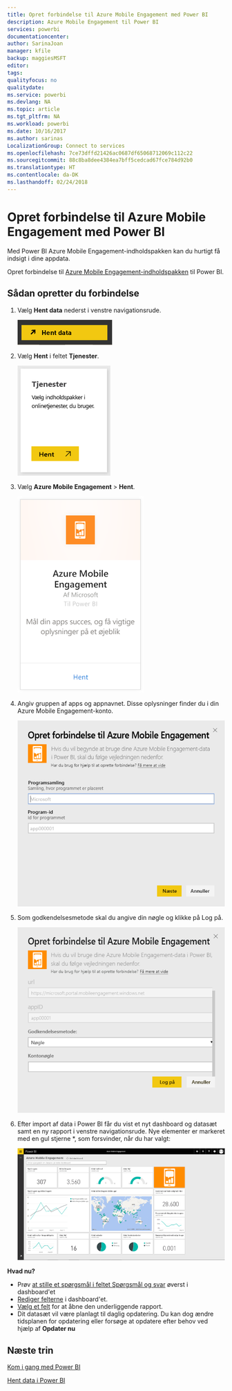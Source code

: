 ```yaml
---
title: Opret forbindelse til Azure Mobile Engagement med Power BI
description: Azure Mobile Engagement til Power BI
services: powerbi
documentationcenter: 
author: SarinaJoan
manager: kfile
backup: maggiesMSFT
editor: 
tags: 
qualityfocus: no
qualitydate: 
ms.service: powerbi
ms.devlang: NA
ms.topic: article
ms.tgt_pltfrm: NA
ms.workload: powerbi
ms.date: 10/16/2017
ms.author: sarinas
LocalizationGroup: Connect to services
ms.openlocfilehash: 7ce73dffd21426ac0687df65068712069c112c22
ms.sourcegitcommit: 88c8ba8dee4384ea7bff5cedcad67fce784d92b0
ms.translationtype: HT
ms.contentlocale: da-DK
ms.lasthandoff: 02/24/2018
---
```

# <a name="connect-to-azure-mobile-engagement-with-power-bi"></a>Opret forbindelse til Azure Mobile Engagement med Power BI
Med Power BI Azure Mobile Engagement-indholdspakken kan du hurtigt få indsigt i dine appdata.

Opret forbindelse til [Azure Mobile Engagement-indholdspakken](https://app.powerbi.com/groups/me/getdata/services/azme) til Power BI.

## <a name="how-to-connect"></a>Sådan opretter du forbindelse
1. Vælg **Hent data** nederst i venstre navigationsrude.
   
    ![](media/service-connect-to-azure-mobile/getdata.png)
2. Vælg **Hent** i feltet **Tjenester**.
   
    ![](media/service-connect-to-azure-mobile/services.png)
3. Vælg **Azure Mobile Engagement** \> **Hent**.
   
    ![](media/service-connect-to-azure-mobile/azme.png) 
4. Angiv gruppen af apps og appnavnet. Disse oplysninger finder du i din Azure Mobile Engagement-konto.
   
    ![](media/service-connect-to-azure-mobile/parameters.png) 
5. Som godkendelsesmetode skal du angive din nøgle og klikke på Log på.
   
    ![](media/service-connect-to-azure-mobile/creds.png)
6. Efter import af data i Power BI får du vist et nyt dashboard og datasæt samt en ny rapport i venstre navigationsrude. Nye elementer er markeret med en gul stjerne \*, som forsvinder, når du har valgt:
   
    ![](media/service-connect-to-azure-mobile/dashboard.png)

 **Hvad nu?**

* Prøv [at stille et spørgsmål i feltet Spørgsmål og svar](power-bi-q-and-a.md) øverst i dashboard'et
* [Rediger felterne](service-dashboard-edit-tile.md) i dashboard'et.
* [Vælg et felt](service-dashboard-tiles.md) for at åbne den underliggende rapport.
* Dit datasæt vil være planlagt til daglig opdatering. Du kan dog ændre tidsplanen for opdatering eller forsøge at opdatere efter behov ved hjælp af **Opdater nu**

## <a name="next-steps"></a>Næste trin
[Kom i gang med Power BI](service-get-started.md)

[Hent data i Power BI](service-get-data.md)


